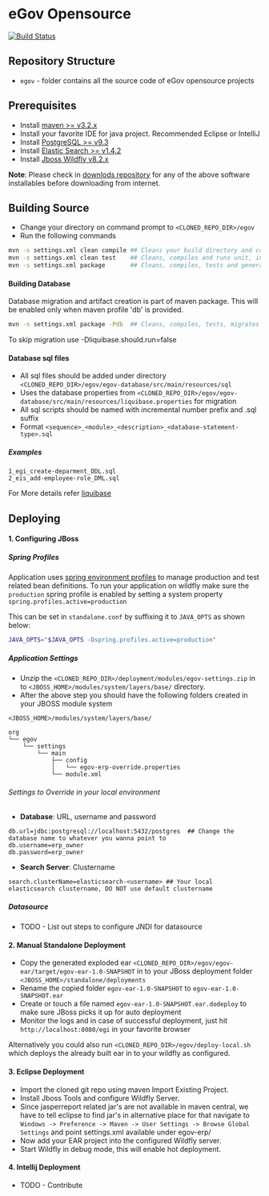 # eGov Opensource
[![Build Status](http://ci.egovernments.org/job/eGov-Github-Master/badge/icon)](http://ci.egovernments.org/job/eGov-Github-Master/)
## Repository Structure

* `egov` - folder contains all the source code of eGov opensource projects

## Prerequisites

* Install [maven >= v3.2.x](http://maven.apache.org/download.cgi)
* Install your favorite IDE for java project. Recommended Eclipse or IntelliJ
* Install [PostgreSQL >= v9.3 ](http://www.postgresql.org/download/)
* Install [Elastic Search >= v1.4.2](https://download.elasticsearch.org/elasticsearch/elasticsearch/elasticsearch-1.4.2.zip)
* Install [Jboss Wildfly v8.2.x](http://182.74.137.193/downloads/DevTools/phoenix/wildfly-8.2.0.Final-v1.zip)

__Note__: Please check in [downlods repository](http://182.74.137.193/downloads/) for any of the above software installables before downloading from internet.

## Building Source

* Change your directory on command prompt to `<CLONED_REPO_DIR>/egov`
* Run the following commands

```bash
mvn -s settings.xml clean compile ## Cleans your build directory and compiles your java code
mvn -s settings.xml clean test    ## Cleans, compiles and runs unit, integration tests
mvn -s settings.xml package       ## Cleans, compiles, tests and generates ear artifact along with jars and wars approproiately
```
#### Building Database

Database migration and artifact creation is part of maven package. This will be enabled only when maven profile 'db' is provided.

```bash
mvn -s settings.xml package -Pdb  ## Cleans, compiles, tests, migrates database and generates ear artifact along with jars and wars approproiately
```

To skip migration use -Dliquibase.should.run=false

#### Database sql files

* All sql files should be added under directory `<CLONED_REPO_DIR>/egov/egov-database/src/main/resources/sql`
* Uses the database properties from `<CLONED_REPO_DIR>/egov/egov-database/src/main/resources/liquibase.properties` for migration
* All sql scripts should be named with incremental number prefix and .sql suffix
* Format `<sequence>_<module>_<description>_<database-statement-type>.sql`

##### Examples

```
1_egi_create-deparment_DDL.sql
2_eis_add-employee-role_DML.sql
```

For More details refer [liquibase](http://www.liquibase.org/documentation/index.html)

## Deploying

#### 1. Configuring JBoss

##### Spring Profiles

Application uses [spring environment profiles](http://docs.spring.io/spring/docs/current/spring-framework-reference/html/beans.html#beans-environment) to manage production and test related bean definitions. To run your application on wildfly make sure the `production` spring profile is enabled by setting a system property `spring.profiles.active=production`

This can be set in `standalone.conf` by suffixing it to `JAVA_OPTS` as shown below:

```bash
JAVA_OPTS="$JAVA_OPTS -Dspring.profiles.active=production"
```

##### Application Settings

* Unzip the `<CLONED_REPO_DIR>/deployment/modules/egov-settings.zip` in to `<JBOSS_HOME>/modules/system/layers/base/` directory.
* After the above step you should have the following folders created in your JBOSS module system

```
<JBOSS_HOME>/modules/system/layers/base/

org
└── egov
	└── settings
		└── main
	        ├── config
	        │   └── egov-erp-override.properties
	        └── module.xml
```

###### Settings to Override in your local environment

* __Database__: URL, username and password

```properties
db.url=jdbc:postgresql://localhost:5432/postgres  ## Change the database name to whatever you wanna point to
db.username=erp_owner
db.password=erp_owner
```

* __Search Server__: Clustername

```properties
search.clusterName=elasticsearch-<username> ## Your local elasticsearch clustername, DO NOT use default clustername
```


##### Datasource

* TODO - List out steps to configure JNDI for datasource

#### 2. Manual Standalone Deployment

* Copy the generated exploded ear `<CLONED_REPO_DIR>/egov/egov-ear/target/egov-ear-1.0-SNAPSHOT` in to your JBoss deployment folder `<JBOSS_HOME>/standalone/deployments`
* Rename the copied folder `egov-ear-1.0-SNAPSHOT` to `egov-ear-1.0-SNAPSHOT.ear`
* Create or touch a file named `egov-ear-1.0-SNAPSHOT.ear.dodeploy` to make sure JBoss picks it up for auto deployment
* Monitor the logs and in case of successful deployment, just hit `http://localhost:8080/egi` in your favorite browser

Alternatively you could also run `<CLONED_REPO_DIR>/egov/deploy-local.sh` which deploys the already built ear in to your wildfly as configured.

#### 3. Eclipse Deployment

* Import the cloned git repo using maven Import Existing Project.
* Install Jboss Tools and configure Wildfly Server.
* Since jasperreport related jar's are not available in maven central, we have to tell eclipse to find jar's in alternative place for that navigate to `Windows -> Preference -> Maven -> User Settings -> Browse Global Settings` and point settings.xml available under egov-erp/
* Now add your EAR project into the configured Wildfly server.
* Start Wildfly in debug mode, this will enable hot deployment.

#### 4. Intellij Deployment

* TODO - Contribute
